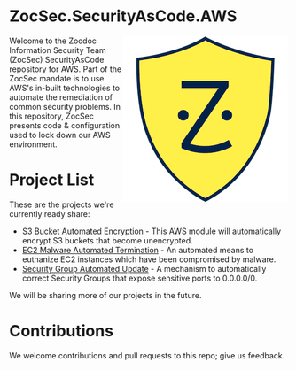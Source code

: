 # ZocSec.SecurityAsCode.AWS

<p><img src="ZocSecShieldBlue.png" align="right"/>
Welcome to the Zocdoc Information Security Team (ZocSec) SecurityAsCode repository for AWS.  Part of the ZocSec mandate is to use AWS's in-built technologies to automate the remediation of common security problems.   In this repository, ZocSec presents code & configuration used to lock down our AWS environment.  
</p>

# Project List

These are the projects we're currently ready share:

* [S3 Bucket Automated Encryption](S3-auto-encrypt/) - This AWS module will automatically encrypt S3 buckets that become unencrypted.
* [EC2 Malware Automated Termination](EC2-auto-terminate/) - An automated means to euthanize EC2 instances which have been compromised by malware.
* [Security Group Automated Update](security-group-auto-update/) - A mechanism to automatically correct Security Groups that expose sensitive ports to 0.0.0.0/0.  

We will be sharing more of our projects in the future.

# Contributions

We welcome contributions and pull requests to this repo; give us feedback.

<!-- vim: spell noexpandtab sw=4 sts=4 ts=4
-->
